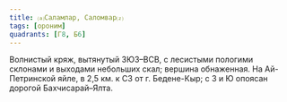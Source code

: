 ```yaml
---
title: ⒜Саламлар, Саломвар⒵
tags: [ороним]
quadrants: [Г8, Б6]
---
```


Волнистый кряж, вытянутый ЗЮЗ–ВСВ, с лесистыми пологими склонами и выходами
небольших скал; вершина обнаженная. На Ай-Петринской яйле, в 2,5 км. к СЗ от г.
Бедене-Кыр; с З и Ю опоясан дорогой Бахчисарай–Ялта.
